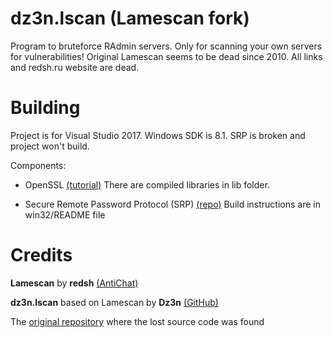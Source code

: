 # dz3n.lscan (Lamescan fork)

Program to bruteforce RAdmin servers. Only for scanning your own servers for vulnerabilities!
Original Lamescan seems to be dead since 2010. All links and redsh.ru website are dead.

# Building

Project is for Visual Studio 2017. Windows SDK is 8.1.
SRP is broken and project won't build.

Components:

- OpenSSL [(tutorial)](https://stackoverflow.com/questions/45494630/how-to-build-openssl-on-windows-with-visual-studio-2017)
  There are compiled libraries in lib folder.
  
- Secure Remote Password Protocol (SRP) [(repo)](https://github.com/rxwen/srp)
  Build instructions are in win32/README file

# Credits

**Lamescan** by **redsh** [(AntiChat)](https://forum.antichat.ru/members/121094/) 

**dz3n.lscan** based on Lamescan by **Dz3n** [(GitHub)](https://github.com/feel-the-dz3n)

The [original repository](https://github.com/Vulnerability-scanner/lscan3_CLI_src) where the lost source code was found
